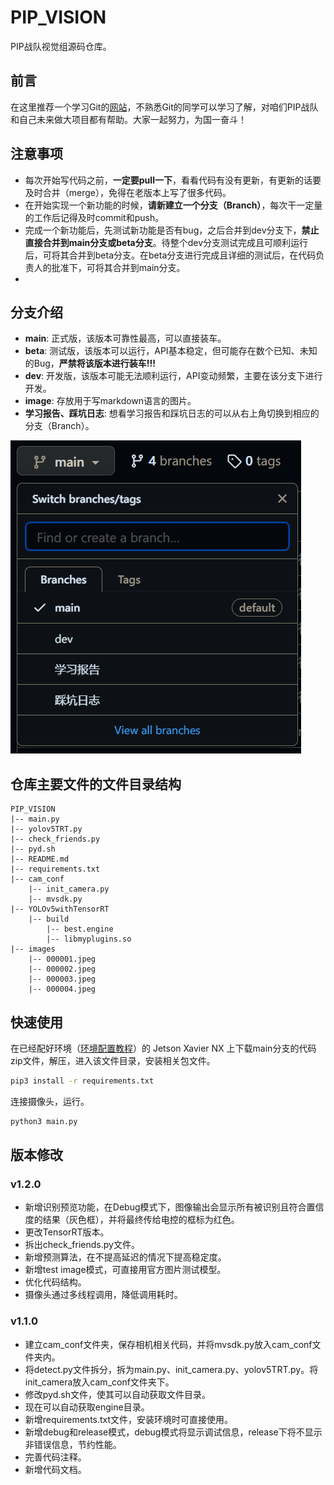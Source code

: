# PIP_VISION
PIP战队视觉组源码仓库。

## 前言
在这里推荐一个学习Git的[网站](https://www.liaoxuefeng.com/wiki/896043488029600)，不熟悉Git的同学可以学习了解，对咱们PIP战队和自己未来做大项目都有帮助。大家一起努力，为国一奋斗！

## 注意事项
- 每次开始写代码之前，**一定要pull一下**，看看代码有没有更新，有更新的话要及时合并（merge），免得在老版本上写了很多代码。
- 在开始实现一个新功能的时候，**请新建立一个分支（Branch）**，每次干一定量的工作后记得及时commit和push。
- 完成一个新功能后，先测试新功能是否有bug，之后合并到dev分支下，**禁止直接合并到main分支或beta分支**。待整个dev分支测试完成且可顺利运行后，可将其合并到beta分支。在beta分支进行完成且详细的测试后，在代码负责人的批准下，可将其合并到main分支。
- 
## 分支介绍
- **main**: 正式版，该版本可靠性最高，可以直接装车。
- **beta**: 测试版，该版本可以运行，API基本稳定，但可能存在数个已知、未知的Bug，**严禁将该版本进行装车!!!**
- **dev**: 开发版，该版本可能无法顺利运行，API变动频繁，主要在该分支下进行开发。
- **image**: 存放用于写markdown语言的图片。
- **学习报告、踩坑日志**: 想看学习报告和踩坑日志的可以从右上角切换到相应的分支（Branch）。

![示例图片](https://github.com/gaohaojia/PIP_VISION/blob/images/%E7%A4%BA%E4%BE%8B%E5%9B%BE%E7%89%87.png)

## 仓库主要文件的文件目录结构
```
PIP_VISION
|-- main.py
|-- yolov5TRT.py
|-- check_friends.py
|-- pyd.sh
|-- README.md
|-- requirements.txt
|-- cam_conf
    |-- init_camera.py
    |-- mvsdk.py
|-- YOLOv5withTensorRT
    |-- build
        |-- best.engine
        |-- libmyplugins.so
|-- images
    |-- 000001.jpeg
    |-- 000002.jpeg
    |-- 000003.jpeg
    |-- 000004.jpeg
```
## 快速使用
在已经配好环境（[环境配置教程](https://github.com/gaohaojia/PIP_VISION/blob/%E8%B8%A9%E5%9D%91%E6%97%A5%E5%BF%97/%5B18.04%2B10.2%2B8.0.6%5DNX%E7%8E%AF%E5%A2%83%E9%85%8D%E7%BD%AE%E5%85%A8%E8%BF%87%E7%A8%8B%E5%8F%8A%E8%B8%A9%E5%9D%91%E8%AE%B0%E5%BD%95-%E9%AB%98%E9%A2%A2%E5%98%89.md)）的 Jetson Xavier NX 上下载main分支的代码zip文件，解压，进入该文件目录，安装相关包文件。
```bash
pip3 install -r requirements.txt
```
连接摄像头，运行。
```bash
python3 main.py
```

## 版本修改
### v1.2.0
- 新增识别预览功能，在Debug模式下，图像输出会显示所有被识别且符合置信度的结果（灰色框），并将最终传给电控的框标为红色。
- 更改TensorRT版本。
- 拆出check_friends.py文件。
- 新增预测算法，在不提高延迟的情况下提高稳定度。
- 新增test image模式，可直接用官方图片测试模型。
- 优化代码结构。
- 摄像头通过多线程调用，降低调用耗时。
### v1.1.0
- 建立cam_conf文件夹，保存相机相关代码，并将mvsdk.py放入cam_conf文件夹内。
- 将detect.py文件拆分，拆为main.py、init_camera.py、yolov5TRT.py。将init_camera放入cam_conf文件夹下。
- 修改pyd.sh文件，使其可以自动获取文件目录。
- 现在可以自动获取engine目录。
- 新增requirements.txt文件，安装环境时可直接使用。
- 新增debug和release模式，debug模式将显示调试信息，release下将不显示非错误信息，节约性能。
- 完善代码注释。
- 新增代码文档。
